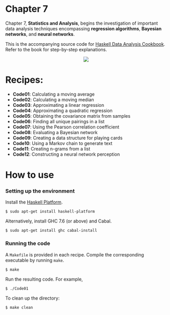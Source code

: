 # Chapter 7
Chapter 7, **Statistics and Analysis**, begins the investigation of important data analysis techniques encompassing **regression algorithms**, **Bayesian networks**, and **neural networks**.

This is the accompanying source code for [Haskell Data Analysis Cookbook](http://haskelldata.com).
Refer to the book for step-by-step explanations.

<p align="center"><a href="http://haskelldata.com" target="_blank"><img src="http://haskelldata.com/images/ch07.png"/></a></p>

# Recipes:
* **Code01**: Calculating a moving average
* **Code02**: Calculating a moving median
* **Code03**: Approximating a linear regression
* **Code04**: Approximating a quadratic regression
* **Code05**: Obtaining the covariance matrix from samples
* **Code06**: Finding all unique pairings in a list
* **Code07**: Using the Pearson correlation coefficient
* **Code08**: Evaluating a Bayesian network
* **Code09**: Creating a data structure for playing cards
* **Code10**: Using a Markov chain to generate text
* **Code11**: Creating n-grams from a list
* **Code12**: Constructing a neural network perception

# How to use
### Setting up the environment
Install the [Haskell Platform](http://www.haskell.org/platform/).

    $ sudo apt-get install haskell-platform

Alternatively, install GHC 7.6 (or above) and Cabal.

    $ sudo apt-get install ghc cabal-install

### Running the code
A `Makefile` is provided in each recipe. Compile the corresponding executable by running `make`.

    $ make

Run the resulting code. For example,

    $ ./Code01

To clean up the directory:

    $ make clean
